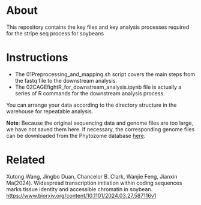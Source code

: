 # About
This repository contains the key files and key analysis processes required for the stripe seq process for soybeans

# Instructions
- The 01Preprocessing_and_mapping.sh script covers the main steps from the fastq file to the downstream analysis.
- The 02CAGEfightR_for_downstream_analysis.ipynb file is actually a series of R commands for the downstream analysis process.

You can arrange your data according to the directory structure in the warehouse for repeatable analysis.


**Note**: Because the original sequencing data and genome files are too large, we have not saved them here. If necessary, the corresponding genome files can be downloaded from the Phytozome database [here](https://data.jgi.doe.gov/refine-download/phytozome?genome_id=275&_gl=1*6u2d8s*_ga*MTAwMTIzMDYyLjE3MTY5NzE1MTI.*_ga_YBLMHYR3C2*MTcxNzIzOTgxNS4xMC4wLjE3MTcyMzk4MTUuMC4wLjA.).
# Related
Xutong Wang, Jingbo Duan, Chancelor B. Clark, Wanjie Feng, Jianxin Ma(2024). Widespread transcription initiation within coding sequences marks tissue identity and accessible chromatin in soybean.
https://www.biorxiv.org/content/10.1101/2024.03.27.587116v1
